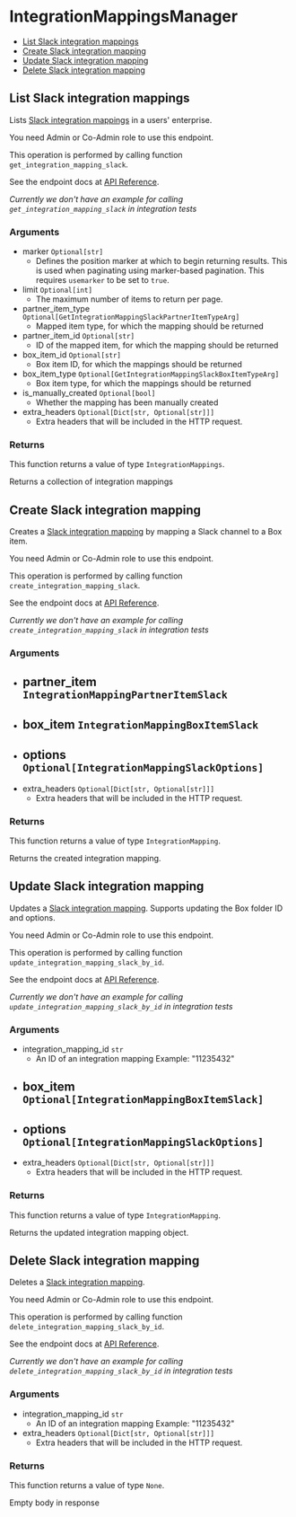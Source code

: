 # IntegrationMappingsManager

- [List Slack integration mappings](#list-slack-integration-mappings)
- [Create Slack integration mapping](#create-slack-integration-mapping)
- [Update Slack integration mapping](#update-slack-integration-mapping)
- [Delete Slack integration mapping](#delete-slack-integration-mapping)

## List Slack integration mappings

Lists [Slack integration mappings](https://support.box.com/hc/en-us/articles/4415585987859-Box-as-the-Content-Layer-for-Slack) in a users' enterprise.

You need Admin or Co-Admin role to
use this endpoint.

This operation is performed by calling function `get_integration_mapping_slack`.

See the endpoint docs at
[API Reference](https://developer.box.com/reference/get-integration-mappings-slack/).

_Currently we don't have an example for calling `get_integration_mapping_slack` in integration tests_

### Arguments

- marker `Optional[str]`
  - Defines the position marker at which to begin returning results. This is used when paginating using marker-based pagination. This requires `usemarker` to be set to `true`.
- limit `Optional[int]`
  - The maximum number of items to return per page.
- partner_item_type `Optional[GetIntegrationMappingSlackPartnerItemTypeArg]`
  - Mapped item type, for which the mapping should be returned
- partner_item_id `Optional[str]`
  - ID of the mapped item, for which the mapping should be returned
- box_item_id `Optional[str]`
  - Box item ID, for which the mappings should be returned
- box_item_type `Optional[GetIntegrationMappingSlackBoxItemTypeArg]`
  - Box item type, for which the mappings should be returned
- is_manually_created `Optional[bool]`
  - Whether the mapping has been manually created
- extra_headers `Optional[Dict[str, Optional[str]]]`
  - Extra headers that will be included in the HTTP request.

### Returns

This function returns a value of type `IntegrationMappings`.

Returns a collection of integration mappings

## Create Slack integration mapping

Creates a [Slack integration mapping](https://support.box.com/hc/en-us/articles/4415585987859-Box-as-the-Content-Layer-for-Slack)
by mapping a Slack channel to a Box item.

You need Admin or Co-Admin role to
use this endpoint.

This operation is performed by calling function `create_integration_mapping_slack`.

See the endpoint docs at
[API Reference](https://developer.box.com/reference/post-integration-mappings-slack/).

_Currently we don't have an example for calling `create_integration_mapping_slack` in integration tests_

### Arguments

- partner_item `IntegrationMappingPartnerItemSlack`
  -
- box_item `IntegrationMappingBoxItemSlack`
  -
- options `Optional[IntegrationMappingSlackOptions]`
  -
- extra_headers `Optional[Dict[str, Optional[str]]]`
  - Extra headers that will be included in the HTTP request.

### Returns

This function returns a value of type `IntegrationMapping`.

Returns the created integration mapping.

## Update Slack integration mapping

Updates a [Slack integration mapping](https://support.box.com/hc/en-us/articles/4415585987859-Box-as-the-Content-Layer-for-Slack).
Supports updating the Box folder ID and options.

You need Admin or Co-Admin role to
use this endpoint.

This operation is performed by calling function `update_integration_mapping_slack_by_id`.

See the endpoint docs at
[API Reference](https://developer.box.com/reference/put-integration-mappings-slack-id/).

_Currently we don't have an example for calling `update_integration_mapping_slack_by_id` in integration tests_

### Arguments

- integration_mapping_id `str`
  - An ID of an integration mapping Example: "11235432"
- box_item `Optional[IntegrationMappingBoxItemSlack]`
  -
- options `Optional[IntegrationMappingSlackOptions]`
  -
- extra_headers `Optional[Dict[str, Optional[str]]]`
  - Extra headers that will be included in the HTTP request.

### Returns

This function returns a value of type `IntegrationMapping`.

Returns the updated integration mapping object.

## Delete Slack integration mapping

Deletes a [Slack integration mapping](https://support.box.com/hc/en-us/articles/4415585987859-Box-as-the-Content-Layer-for-Slack).

You need Admin or Co-Admin role to
use this endpoint.

This operation is performed by calling function `delete_integration_mapping_slack_by_id`.

See the endpoint docs at
[API Reference](https://developer.box.com/reference/delete-integration-mappings-slack-id/).

_Currently we don't have an example for calling `delete_integration_mapping_slack_by_id` in integration tests_

### Arguments

- integration_mapping_id `str`
  - An ID of an integration mapping Example: "11235432"
- extra_headers `Optional[Dict[str, Optional[str]]]`
  - Extra headers that will be included in the HTTP request.

### Returns

This function returns a value of type `None`.

Empty body in response
